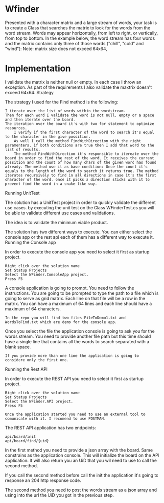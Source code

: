 # Wfinder
Presented with a character matrix and a large stream of words, your task is to create a Class
that searches the matrix to look for the words from the word stream. Words may appear
horizontally, from left to right, or vertically, from top to bottom. In the example below, the word
stream has four words and the matrix contains only three of those words ("chill", "cold" and
"wind"):
Note: matrix size does not exceed 64x64,

# Implementation
I validate the matrix is neither null or empty. In each case I throw an exception. As part of the requirements I also validate the maxtrix doesn't exceed 64x64.
Strategy

The strategy I used for the Find method is the following:

    I iterate over the list of words within the wordstream.
    Then for each word I validate the word is not null, empty or a space and then iterate over the board.
    The iteration over the board it's with two for statement to optimize resources.
        I verify if the first character of the word to search it's equal to the character in the give possition.
        As well I call the method FindWithDirection with the right paramenters, if both conditions are true then I add that word to the list of results.
        The method FindWithDirection it's responsible to itereate over the board in order to find the rest of the word. It receives the current possition and the count of how many chars of the given word has found already. The method use it as base condition: Once the count it's equals to the length of the word to search it returns true. The method iterates recursively to find in all directions in case it's the first character of the word. once it picks a direction sticks with it to prevent find the word in a snake like way.

Running UnitTest

The solution has a UnitTest project in order to quickly validate the different use cases. by executing the unit test on the Class WFinderTest.cs you will be able to validate different use cases and validations.

  The idea is to validate the minimum viable product.

The solution has two different ways to execute. You can either select the console app or the rest api each of them has a different way to execute it.
Running the Console app

In order to execute the console app you need to select it first as startup project.

    Right click over the solution name
    Set Statup Projects
    Select the WFinder.ConsoleApp project.
    Press F5

A console application is going to prompt. You need to follow the instructions. You are going to be prompted to type the path to a file which is going to serve as grid matrix. Each line on that file will be a row in the matrix. You can have a maximum of 64 lines and each line should have a maximum of 64 characters.

    In the repo you will find two files FileToDemo1.txt and WordsToFind.txt which are demo for the console app.

Once you select the file the application console is going to ask you for the words stream. You need to provide another file path but this time should have a single line that contains all the words to search separated with a blank space.

    If you provide more than one line the application is going to considere only the first one.

Running the Rest API

In order to execute the REST API you need to select it first as startup project.

    Right click over the solution name
    Set Statup Projects
    Select the WFinder.API project.
    Press F5

    Once the application started you need to use an external tool to comunicate with it. I recomend to use POSTMAN.

The REST API application has two endpoints:

    api/board/init
    api/board/find/{uid}

In the first method you need to provide a json array with the board. Same constrains as the application console. This will initialize the board on the API application. It will also return you an UiD that you wil need to use to call the second method.

If you call the second method before call the init the application it's going to response an 204 http response code.

The second method you need to post the words stream as a json array and using into the url the UiD you got in the previous step.
